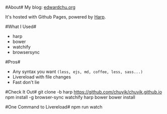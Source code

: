 #About#
My blog: <a href="http://edwardchu.org" target="_blank">edwardchu.org</a>

It's hosted with Github Pages, powered by <a href="http://harpjs.com/" target="_blank">Harp</a>.

#What I Used#

- harp
- bower
- watchify
- browsersync

#Pros#
- Any syntax you want `(less, ejs, md, coffee, less, sass...)`
- Livereload with file changes
- Fast don't lie

#Check It Out#
    git clone -b harp https://github.com/chuyik/chuyik.github.io
    npm install -g browser-sync watchify harp bower
    bower install

#One Command to Livereload#
    npm run watch


